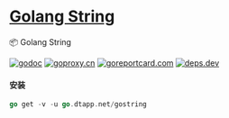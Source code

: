 <h1>
<a href="https://www.dtapp.net/">Golang String</a>
</h1>

📦 Golang String

[comment]: <> (go)
[![godoc](https://pkg.go.dev/badge/go.dtapp.net/gostring?status.svg)](https://pkg.go.dev/go.dtapp.net/gostring)
[![goproxy.cn](https://goproxy.cn/stats/go.dtapp.net/gostring/badges/download-count.svg)](https://goproxy.cn/stats/go.dtapp.net/gostring)
[![goreportcard.com](https://goreportcard.com/badge/go.dtapp.net/gostring)](https://goreportcard.com/report/go.dtapp.net/gostring)
[![deps.dev](https://img.shields.io/badge/deps-go-red.svg)](https://deps.dev/go/go.dtapp.net%2Fgostring)

#### 安装

```go
go get -v -u go.dtapp.net/gostring
```
